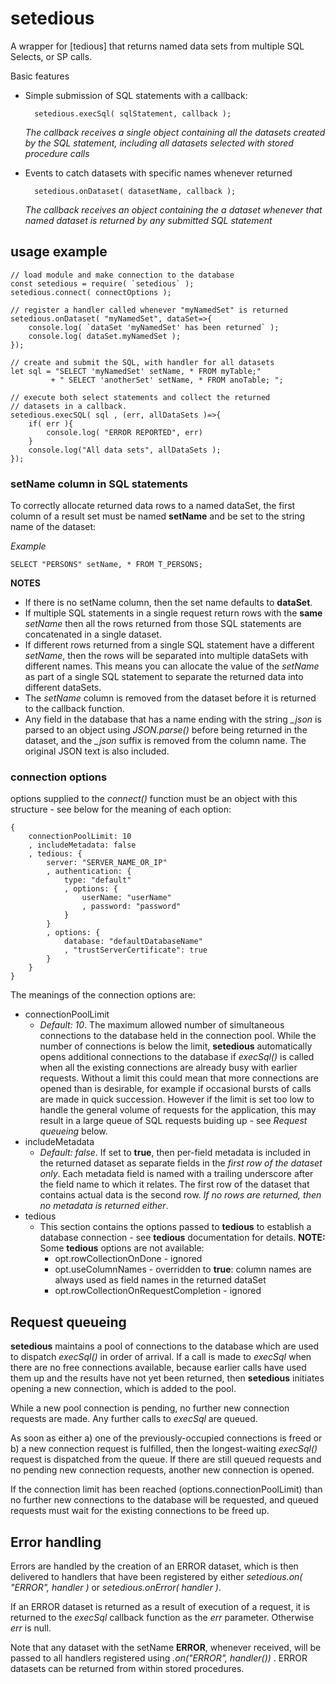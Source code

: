 # setedious
A wrapper for [tedious] that returns named data sets from multiple SQL Selects, or SP calls.

Basic features
* Simple submission of SQL statements with a callback:
    
        setedious.execSql( sqlStatement, callback );
    *The callback receives a single object containing all the datasets created by the SQL statement, including all datasets selected with stored procedure calls*

* Events to catch datasets with specific names whenever returned
    
        setedious.onDataset( datasetName, callback );
    *The callback receives an object containing the a dataset whenever that named dataset is returned by any submitted SQL statement*
    

## usage example

    // load module and make connection to the database
    const setedious = require( `setedious` );
    setedious.connect( connectOptions );

    // register a handler called whenever "myNamedSet" is returned
    setedious.onDataset( "myNamedSet", dataSet=>{
        console.log( `dataSet 'myNamedSet' has been returned` );
        console.log( dataSet.myNamedSet );
    });

    // create and submit the SQL, with handler for all datasets
    let sql = "SELECT 'myNamedSet' setName, * FROM myTable;"
             + " SELECT 'anotherSet' setName, * FROM anoTable; ";
    
    // execute both select statements and collect the returned
    // datasets in a callback.
    setedious.execSQL( sql , (err, allDataSets )=>{
        if( err ){
            console.log( "ERROR REPORTED", err)
        }
        console.log("All data sets", allDataSets );
    });

### setName column in SQL statements
To correctly allocate returned data rows to a named dataSet, the first column of a result set must be named **setName** and be set to the string name of the dataset:

*Example*

    SELECT "PERSONS" setName, * FROM T_PERSONS;
**NOTES**
 * If there is no setName column, then the set name defaults to **dataSet**. 
* If multiple SQL statements in a single request return rows with the **same** *setName* then all the rows returned from those SQL statements are concatenated in a single dataset.
* If different rows returned from a single SQL statement have a different *setName*, then the rows will be separated into multiple dataSets with different names. This means you can allocate the value of the *setName* as part of a single SQL statement to separate the returned data into different dataSets.
* The *setName* column is removed from the dataset before it is returned to the callback function.
* Any field in the database that has a name ending with the string *_json* is parsed to an object using *JSON.parse()* before being returned in the dataset, and the *_json* suffix is removed from the column name. The original JSON text is also included.

### connection options
options supplied to the *connect()* function must be an object with this structure - see below for the meaning of each option:

    {
        connectionPoolLimit: 10
        , includeMetadata: false 
        , tedious: {
            server: "SERVER_NAME_OR_IP"
            , authentication: {
                type: "default"
                , options: { 
                    userName: "userName"
                    , password: "password"
                }
            }
            , options: {
                database: "defaultDatabaseName"
                , "trustServerCertificate": true
            }
        }
    }

The meanings of the connection options are:
* connectionPoolLimit
    * *Default: 10*. The maximum allowed number of simultaneous connections to the database held in the connection pool. While the number of connections is below the limit, **setedious** automatically opens additional connections to the database if *execSql()* is called when all the existing connections are already busy with earlier requests. Without a limit this could mean that more connections are opened than is desirable, for example if occasional bursts of calls are made in quick succession. However if the limit is set too low to handle the general volume of requests for the application, this may result in a large queue of SQL requests buiding up - see *Request queueing* below.
* includeMetadata
    * *Default: false*. If set to **true**, then per-field metadata is included in the returned dataset as separate fields in the *first row of the dataset only*. Each metadata field is named with a trailing underscore after the field name to which it relates. The first row of the dataset that contains actual data is the second row. *If no rows are returned, then no metadata is returned either*.
* tedious
    * This section contains the options passed to **tedious** to establish a database connection - see **tedious** documentation for details. **NOTE:** Some **tedious** options are not available:
        * opt.rowCollectionOnDone - ignored
        * opt.useColumnNames - overridden to **true**: column names are always used as field names in the returned dataSet
        * opt.rowCollectionOnRequestCompletion - ignored
## Request queueing
**setedious** maintains a pool of connections to the database which are used to dispatch *execSql()* in order of arrival. If a call is made to *execSql* when there are no free connections available, because earlier calls have used them up and the results have not yet been returned, then **setedious** initiates opening a new connection, which is added to the pool.

While a new pool connection is pending, no further new connection requests are made. Any further calls to *execSql* are queued.

As soon as either a) one of the previously-occupied connections is freed or b) a new connection request is fulfilled, then the longest-waiting *execSql()* request is dispatched from the queue. If there are still queued requests and no pending new connection requests, another new connection is opened.

If the connection limit has been reached (options.connectionPoolLimit) than no further new connections to the database will be requested, and queued requests must wait for the existing connections to be freed up.

## Error handling
Errors are handled by the creation of an ERROR dataset, which is then delivered to handlers that have been registered by either *setedious.on( "ERROR", handler )* or *setedious.onError( handler )*.

If an ERROR dataset is returned as a result of execution of a request, it is returned to the *execSql* callback function as the *err* parameter. Otherwise *err* is null.

Note that any dataset with the setName **ERROR**, whenever received, will be passed to all handlers registered using *.on("ERROR", handler())* . ERROR datasets can be returned from within stored procedures. 

